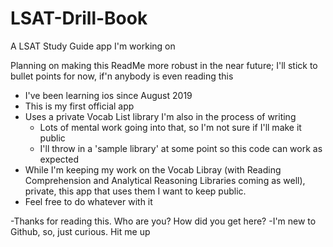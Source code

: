 # LSAT-Drill-Book
A LSAT Study Guide app I'm working on 

Planning on making this ReadMe more robust in the near future; I'll stick to bullet points for now, if'n anybody is even reading this

- I've been learning ios since August 2019
- This is my first official app
- Uses a private Vocab List library I'm also in the process of writing
  - Lots of mental work going into that, so I'm not sure if I'll make it public
  - I'll throw in a 'sample library' at some point so this code can work as expected
- While I'm keeping my work on the Vocab Libray (with Reading Comprehension and Analytical Reasoning Libraries coming as well), private, this app that uses them I want to keep public. 
- Feel free to do whatever with it

-Thanks for reading this. Who are you? How did you get here?
  -I'm new to Github, so, just curious. Hit me up
